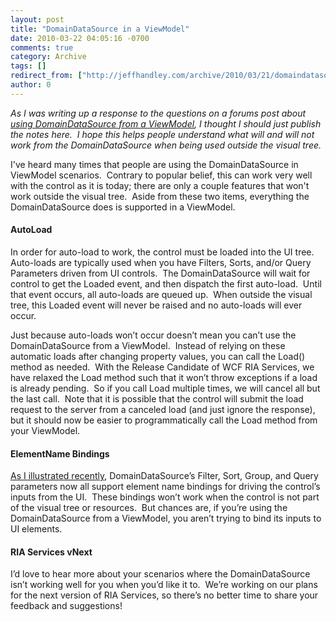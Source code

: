 ```yaml
---
layout: post
title: "DomainDataSource in a ViewModel"
date: 2010-03-22 04:05:16 -0700
comments: true
category: Archive
tags: []
redirect_from: ["http://jeffhandley.com/archive/2010/03/21/domaindatasource-viewmodel.aspx"]
author: 0
---
```

<!-- more -->
<p><em>As I was writing up a response to the questions on a forums post about <a href="http://forums.silverlight.net/forums/t/169705.aspx" target="_blank">using DomainDataSource from a ViewModel</a>, I thought I should just publish the notes here.  I hope this helps people understand what will and will not work from the DomainDataSource when being used outside the visual tree.</em></p>  <p>I've heard many times that people are using the DomainDataSource in ViewModel scenarios.  Contrary to popular belief, this can work very well with the control as it is today; there are only a couple features that won't work outside the visual tree.  Aside from these two items, everything the DomainDataSource does is supported in a ViewModel.</p>  <h4>AutoLoad</h4>  <p>In order for auto-load to work, the control must be loaded into the UI tree.  Auto-loads are typically used when you have Filters, Sorts, and/or Query Parameters driven from UI controls.  The DomainDataSource will wait for control to get the Loaded event, and then dispatch the first auto-load.  Until that event occurs, all auto-loads are queued up.  When outside the visual tree, this Loaded event will never be raised and no auto-loads will ever occur.</p>  <p>Just because auto-loads won’t occur doesn’t mean you can’t use the DomainDataSource from a ViewModel.  Instead of relying on these automatic loads after changing property values, you can call the Load() method as needed.  With the Release Candidate of WCF RIA Services, we have relaxed the Load method such that it won’t throw exceptions if a load is already pending.  So if you call Load multiple times, we will cancel all but the last call.  Note that it is possible that the control will submit the load request to the server from a canceled load (and just ignore the response), but it should now be easier to programmatically call the Load method from your ViewModel.</p>  <h4>ElementName Bindings</h4>  <p><a href="http://jeffhandley.com/archive/2010/03/15/filters-parameters.aspx" target="_blank">As I illustrated recently</a>, DomainDataSource’s Filter, Sort, Group, and Query parameters now all support element name bindings for driving the control’s inputs from the UI.  These bindings won’t work when the control is not part of the visual tree or resources.  But chances are, if you’re using the DomainDataSource from a ViewModel, you aren’t trying to bind its inputs to UI elements.</p>  <h4>RIA Services vNext</h4>  <p>I’d love to hear more about your scenarios where the DomainDataSource isn’t working well for you when you’d like it to.  We’re working on our plans for the next version of RIA Services, so there’s no better time to share your feedback and suggestions! </p>

